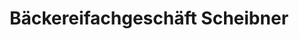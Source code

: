 ---
title: "Bäckereifachgeschäft Scheibner"
url: /lucka/baeckereifachgeschaeft-scheibner/
shop: Bäckerei
---